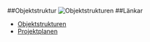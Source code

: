 ##Objektstruktur
![Objektstrukturen](http://www.lucidchart.com/publicSegments/view/4f8bf98e-8df0-4d47-99cf-2e830a581ee0/image.png)
##Länkar
* [Objektstrukturen](https://www.lucidchart.com/documents/edit#4f49-153c-4f8bdae2-a122-4aa00a7c97c0?branch=248b63aa-43cd-4e6c-9255-756446680c62)
* [Projektplanen](https://docs.google.com/document/d/1gt34WrJPq39b0amFyONyQJfQpab2qKQ6Nm19TxUpFpA/edit)